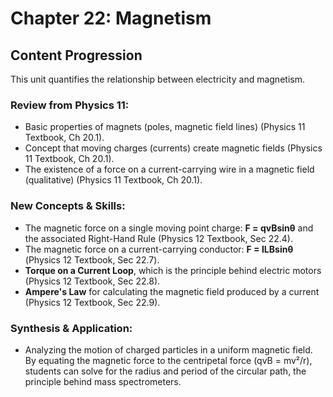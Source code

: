 # Chapter 22: Magnetism

## Content Progression

This unit quantifies the relationship between electricity and magnetism.

### Review from Physics 11:

- Basic properties of magnets (poles, magnetic field lines) (Physics 11 Textbook, Ch 20.1).
- Concept that moving charges (currents) create magnetic fields (Physics 11 Textbook, Ch 20.1).
- The existence of a force on a current-carrying wire in a magnetic field (qualitative) (Physics 11 Textbook, Ch 20.1).

### New Concepts & Skills:

- The magnetic force on a single moving point charge: **F = qvBsinθ** and the associated Right-Hand Rule (Physics 12 Textbook, Sec 22.4).
- The magnetic force on a current-carrying conductor: **F = ILBsinθ** (Physics 12 Textbook, Sec 22.7).
- **Torque on a Current Loop**, which is the principle behind electric motors (Physics 12 Textbook, Sec 22.8).
- **Ampere's Law** for calculating the magnetic field produced by a current (Physics 12 Textbook, Sec 22.9).

### Synthesis & Application:

- Analyzing the motion of charged particles in a uniform magnetic field. By equating the magnetic force to the centripetal force (qvB = mv²/r), students can solve for the radius and period of the circular path, the principle behind mass spectrometers.
